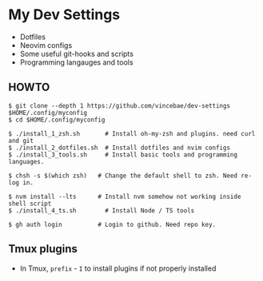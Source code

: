 # My Dev Settings

* Dotfiles
* Neovim configs
* Some useful git-hooks and scripts
* Programming langauges and tools

## HOWTO
```
$ git clone --depth 1 https://github.com/vincebae/dev-settings $HOME/.config/myconfig
$ cd $HOME/.config/myconfig

$ ./install_1_zsh.sh       # Install oh-my-zsh and plugins. need curl and git
$ ./install_2_dotfiles.sh  # Install dotfiles and nvim configs
$ ./install_3_tools.sh     # Install basic tools and programming languages.

$ chsh -s $(which zsh)   # Change the default shell to zsh. Need re-log in.

$ nvm install --lts      # Install nvm somehow not working inside shell script
$ ./install_4_ts.sh        # Install Node / TS tools

$ gh auth login          # Login to github. Need repo key.
```

## Tmux plugins
* In Tmux, `prefix` - `I` to install plugins if not properly installed
